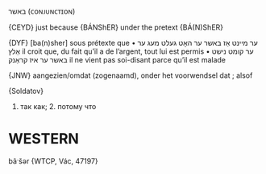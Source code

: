באשר
(ᴄᴏɴᴊᴜɴᴄᴛɪᴏɴ)

{CEYD}
just because {BÁNShER}
under the pretext {BÁ(N)ShER}

{DYF}
[ba(n)sher] sous prétexte que
• ער מיינט אַז באשר ער האָט געלט מעג ער אַלץ il croit que, du fait qu’il a de l’argent, tout lui est permis
• ער קומט נישט באשר ער איז קראַנק il ne vient pas soi-disant parce qu’il est malade

{JNW}
aangezien/omdat (zogenaamd), onder het voorwendsel dat ; alsof

{Soldatov}
1. так как; 2. потому что

WESTERN
========

bãˑšər {WTCP, Vác, 47197}
